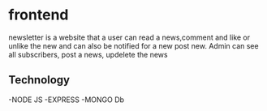 # frontend
newsletter is a website that a user can read a news,comment and like or unlike the new and can also be notified for a new post new. Admin can see all subscribers, post a news, updelete the news

## Technology

-NODE JS
-EXPRESS
-MONGO Db